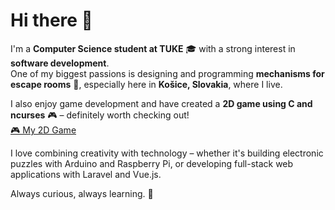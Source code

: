 # Hi there 👋

I'm a **Computer Science student at TUKE** 🎓 with a strong interest in **software development**.  
One of my biggest passions is designing and programming **mechanisms for escape rooms** 🔐, especially here in **Košice, Slovakia**, where I live.  

I also enjoy game development and have created a **2D game using C and ncurses** 🎮 – definitely worth checking out!  
[🎮 My 2D Game](https://github.com/zbojo/karel-in-dungeons)

I love combining creativity with technology – whether it's building electronic puzzles with Arduino and Raspberry Pi, or developing full-stack web applications with Laravel and Vue.js.  

Always curious, always learning. 🚀

